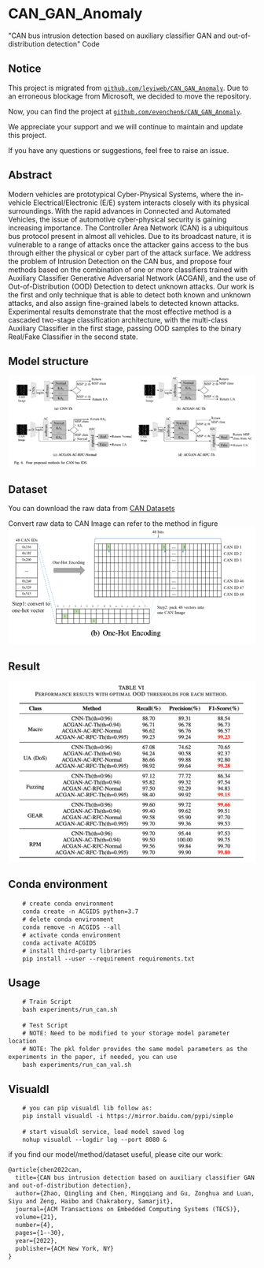 # CAN_GAN_Anomaly
"CAN bus intrusion detection based on auxiliary classifier GAN and out-of-distribution detection" Code 

## Notice
This project is migrated from [`github.com/leyiweb/CAN_GAN_Anomaly`](https://github.com/leyiweb/CAN_GAN_Anomaly). Due to an erroneous blockage from Microsoft, we decided to move the repository. 

Now, you can find the project at [`github.com/evenchen6/CAN_GAN_Anomaly`](https://github.com/evenchen6/CAN_GAN_Anomaly).

We appreciate your support and we will continue to maintain and update this project. 

If you have any questions or suggestions, feel free to raise an issue. 


## Abstract
Modern vehicles are prototypical Cyber-Physical Systems, where the
in-vehicle Electrical/Electronic (E/E) system interacts closely with its
physical surroundings. With the rapid advances in Connected and Automated
Vehicles, the issue of automotive cyber-physical security is gaining
increasing importance. The Controller Area Network (CAN) is a ubiquitous
bus protocol present in almost all vehicles. Due to its broadcast nature,
it is vulnerable to a range of attacks once the attacker gains access to
the bus through either the physical or cyber part of the attack surface. We
address the problem of Intrusion Detection on the CAN bus, and propose four
methods based on the combination of one or more classifiers trained with
Auxiliary Classifier Generative Adversarial Network (ACGAN), and the use of
Out-of-Distribution (OOD) Detection to detect unknown attacks. Our work is
the first and only technique that is able to detect both known and unknown
attacks, and also assign fine-grained labels to detected known attacks. Experimental
results demonstrate that the most effective method is a cascaded two-stage
classification architecture, with the multi-class Auxiliary Classifier in
the first stage, passing OOD samples to the binary Real/Fake Classifier in
the second state.

## Model structure
![img.png](images/model.png)

## Dataset
You can download the raw data from [CAN Datasets](https://ocslab.hksecurity.net/Datasets/CAN-intrusion-dataset)

Convert raw data to CAN Image can refer to the method in figure ![img.png](images/encoding.png)

## Result
![img.png](images/result.png)

## Conda environment
```shell
    # create conda environment
    conda create -n ACGIDS python=3.7
    # delete conda environment
    conda remove -n ACGIDS --all
    # activate conda environment
    conda activate ACGIDS
    # install third-party libraries
    pip install --user --requirement requirements.txt
```

## Usage
```shell
    # Train Script
    bash experiments/run_can.sh
    
    # Test Script
    # NOTE: Need to be modified to your storage model parameter location
    # NOTE: The pkl folder provides the same model parameters as the experiments in the paper, if needed, you can use
    bash experiments/run_can_val.sh
```

## Visualdl
```shell
    # you can pip visualdl lib follow as:
    pip install visualdl -i https://mirror.baidu.com/pypi/simple
    
    # start visualdl service, load model saved log
    nohup visualdl --logdir log --port 8080 &
```

if you find our model/method/dataset useful, please cite our work:
```angular2html
@article{chen2022can,
  title={CAN bus intrusion detection based on auxiliary classifier GAN and out-of-distribution detection},
  author={Zhao, Qingling and Chen, Mingqiang and Gu, Zonghua and Luan, Siyu and Zeng, Haibo and Chakrabory, Samarjit},
  journal={ACM Transactions on Embedded Computing Systems (TECS)},
  volume={21},
  number={4},
  pages={1--30},
  year={2022},
  publisher={ACM New York, NY}
}
```